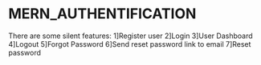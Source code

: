 # MERN_AUTHENTIFICATION
There are some silent features:
1]Register user
2]Login
3]User Dashboard
4]Logout
5]Forgot Password
6]Send reset password link to email
7]Reset password
